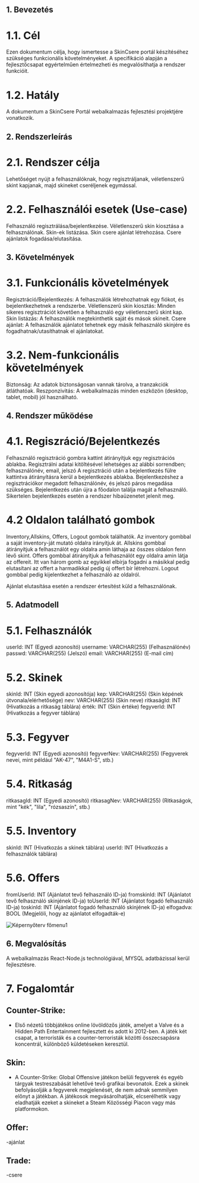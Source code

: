 
## 1. Bevezetés

# 1.1. Cél

Ezen dokumentum célja, hogy ismertesse a SkinCsere portál készítéséhez szükséges funkcionális követelményeket. 
A specifikáció alapján a fejlesztőcsapat egyértelműen értelmezheti és megvalósíthatja a rendszer funkcióit.

# 1.2. Hatály

A dokumentum a SkinCsere Portál webalkalmazás fejlesztési projektjére vonatkozik.

## 2. Rendszerleírás

# 2.1. Rendszer célja

Lehetőséget nyújt a felhasználóknak, hogy regisztráljanak, véletlenszerű skint kapjanak, majd skineket cseréljenek egymással.

# 2.2. Felhasználói esetek (Use-case)

Felhasználó regisztrálása/bejelentkezése.
Véletlenszerű skin kiosztása a felhasználónak.
Skin-ek listázása.
Skin csere ajánlat létrehozása.
Csere ajánlatok fogadása/elutasítása.
## 3. Követelmények

# 3.1. Funkcionális követelmények

Regisztráció/Bejelentkezés: A felhasználók létrehozhatnak egy fiókot, és bejelentkezhetnek a rendszerbe.
Véletlenszerű skin kiosztás: Minden sikeres regisztrációt követően a felhasználó egy véletlenszerű skint kap.
Skin listázás: A felhasználók megtekinthetik saját és mások skineit.
Csere ajánlat: A felhasználók ajánlatot tehetnek egy másik felhasználó skinjére és fogadhatnak/utasíthatnak el ajánlatokat.
# 3.2. Nem-funkcionális követelmények

Biztonság: Az adatok biztonságosan vannak tárolva, a tranzakciók átláthatóak.
Reszponzivitás: A webalkalmazás minden eszközön (desktop, tablet, mobil) jól használható.
## 4. Rendszer működése

# 4.1. Regiszráció/Bejelentkezés

Felhasználó regisztráció gombra kattint átirányítjuk egy regisztrációs ablakba.
Regisztrálni adatai kitöltésével lehetséges az alábbi sorrendben; felhasználónév, email, jelszó
A regisztráció után a bejelentkezés fülre kattintva átirányításra kerül a bejelentkezés ablakba.
Bejelentkezéshez a regisztrációkor megadott felhasználónév, és jelszó páros megadása szükséges.
Bejelentkezés után újra a főodalon találja magát a felhasználó.
Sikertelen bejelentkezés esetén a rendszer hibaüzenetet jelenít meg.

# 4.2 Oldalon található gombok
Inventory,Allskins, Offers, Logout gombok találhatók.
Az inventory  gombbal a saját inventory-ját mutató oldalra irányítjuk át.
Allskins gombbal átirányítjuk a felhasználót egy oldalra amin láthaja az összes oldalon fenn lévő skint.
Offers gombbal átirányítjuk a felhasználót egy oldalra amin látja az offereit. Itt van három gomb az egyikkel elbírja fogadni a másikkal pedig elutasítani az offert a harmadikkal pedig új offert bír létrehozni.
Logout gombbal pedig kijelentkezhet a felhasználó az oldalról.

Ajánlat elutasítása esetén a rendszer értesítést küld a felhasználónak.
## 5. Adatmodell

# 5.1. Felhasználók

userId: INT (Egyedi azonosító)
username: VARCHAR(255) (Felhasználónév)
passwd: VARCHAR(255) (Jelszó)
email: VARCHAR(255) (E-mail cím)
# 5.2. Skinek

skinId: INT (Skin egyedi azonosítója)
kep: VARCHAR(255) (Skin képének útvonala/elérhetősége)
nev: VARCHAR(255) (Skin neve)
ritkaságId: INT (Hivatkozás a ritkaság táblára)
érték: INT (Skin értéke)
fegyverId: INT (Hivatkozás a fegyver táblára)
# 5.3. Fegyver

fegyverId: INT (Egyedi azonosító)
fegyverNev: VARCHAR(255) (Fegyverek nevei, mint például "AK-47", "M4A1-S", stb.)
# 5.4. Ritkaság

ritkasagId: INT (Egyedi azonosító)
ritkasagNev: VARCHAR(255) (Ritkaságok, mint "kék", "lila", "rózsaszín", stb.)
# 5.5. Inventory

skinId: INT (Hivatkozás a skinek táblára)
userId: INT (Hivatkozás a felhasználók táblára)
# 5.6. Offers

fromUserId: INT (Ajánlatot tevő felhasználó ID-ja)
fromskinId: INT (Ajánlatot tevő felhasználó skinjének ID-ja)
toUserId: INT (Ajánlatot fogadó felhasználó ID-ja)
toskinId: INT (Ajánlatot fogadó felhasználó skinjének ID-ja)
elfogadva: BOOL (Megjelöli, hogy az ajánlatot elfogadták-e)

![Képernyőterv főmenu1](./afp_db_kep.jpeg)
## 6. Megvalósítás

A webalkalmazás React-Node.js technológiával, MYSQL adatbázissal kerül fejlesztésre.
# 7. Fogalomtár

## Counter-Strike: 
- Első nézetű többjátékos online lövöldözős játék, amelyet a Valve és a Hidden Path Entertainment fejlesztett és adott ki 2012-ben. A játék két csapat, a terroristák és a counter-terroristák közötti összecsapásra koncentrál, különböző küldetéseken keresztül.
## Skin:
- A Counter-Strike: Global Offensive játékon belüli fegyverek és egyéb tárgyak testreszabását lehetővé tevő grafikai bevonatok. Ezek a skinek befolyásolják a fegyverek megjelenését, de nem adnak semmilyen előnyt a játékban. A játékosok megvásárolhatják, elcserélhetik vagy eladhatják ezeket a skineket a Steam Közösségi Piacon vagy más platformokon.
## Offer:
-ajánlat
## Trade:
-csere
